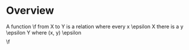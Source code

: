 # Overview
A function \f from X to Y is a relation where every x \epsilon X there is a y \epsilon Y where (x, y) \epsilon $$$$\f